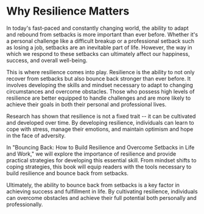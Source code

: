 Why Resilience Matters
====================================

In today's fast-paced and constantly changing world, the ability to adapt and rebound from setbacks is more important than ever before. Whether it's a personal challenge like a difficult breakup or a professional setback such as losing a job, setbacks are an inevitable part of life. However, the way in which we respond to these setbacks can ultimately affect our happiness, success, and overall well-being.

This is where resilience comes into play. Resilience is the ability to not only recover from setbacks but also bounce back stronger than ever before. It involves developing the skills and mindset necessary to adapt to changing circumstances and overcome obstacles. Those who possess high levels of resilience are better equipped to handle challenges and are more likely to achieve their goals in both their personal and professional lives.

Research has shown that resilience is not a fixed trait -- it can be cultivated and developed over time. By developing resilience, individuals can learn to cope with stress, manage their emotions, and maintain optimism and hope in the face of adversity.

In "Bouncing Back: How to Build Resilience and Overcome Setbacks in Life and Work," we will explore the importance of resilience and provide practical strategies for developing this essential skill. From mindset shifts to coping strategies, this book will equip readers with the tools necessary to build resilience and bounce back from setbacks.

Ultimately, the ability to bounce back from setbacks is a key factor in achieving success and fulfillment in life. By cultivating resilience, individuals can overcome obstacles and achieve their full potential both personally and professionally.
